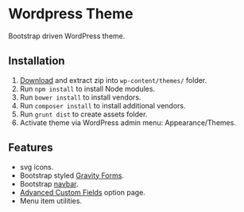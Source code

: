 # Wordpress Theme
Bootstrap driven WordPress theme.

## Installation

1. [Download](https://github.com/mmaarten/theme/archive/master.zip) and extract zip into `wp-content/themes/` folder.
1. Run `npm install` to install Node modules.
1. Run `bower install` to install vendors.
1. Run `composer install` to install additional vendors.
1. Run `grunt dist` to create assets folder.
1. Activate theme via WordPress admin menu: Appearance/Themes.

## Features
- svg icons.
- Bootstrap styled [Gravity Forms](https://www.gravityforms.com/).
- Bootstrap [navbar](http://getbootstrap.com/docs/4.1/components/navbar/).
- [Advanced Custom Fields](https://www.advancedcustomfields.com/) option page.
- Menu item utilities.
